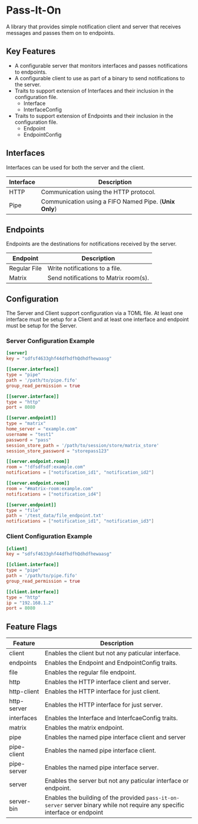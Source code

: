 # Pass-It-On
A library that provides simple notification client and server that receives messages and passes them on to endpoints.


## Key Features 
- A configurable server that monitors interfaces and passes notifications to endpoints.
- A configurable client to use as part of a binary to send notifications to the server.
- Traits to support extension of Interfaces and their inclusion in the configuration file.
  - Interface
  - InterfaceConfig
- Traits to support extension of Endpoints and their inclusion in the configuration file.
  - Endpoint
  - EndpointConfig


## Interfaces
Interfaces can be used for both the server and the client.

| Interface | Description                                            |
|-----------|--------------------------------------------------------|
| HTTP      | Communication using the HTTP protocol.                 |
| Pipe      | Communication using a FIFO Named Pipe. (**Unix Only**) |


## Endpoints
Endpoints are the destinations for notifications received by the server.

| Endpoint     | Description                           |
|--------------|---------------------------------------|
| Regular File | Write notifications to a file.        |
| Matrix       | Send notifications to Matrix room(s). |

## Configuration
The Server and Client support configuration via a TOML file.
At least one interface must be setup for a Client and at least one interface and endpoint
must be setup for the Server.


### Server Configuration Example
```toml
[server]
key = "sdfsf4633ghf44dfhdfhQdhdfhewaasg"

[[server.interface]]
type = "pipe"
path = '/path/to/pipe.fifo'
group_read_permission = true

[[server.interface]]
type = "http"
port = 8080

[[server.endpoint]]
type = "matrix"
home_server = "example.com"
username = "test1"
password = "pass"
session_store_path = '/path/to/session/store/matrix_store'
session_store_password = "storepass123"

[[server.endpoint.room]]
room = "!dfsdfsdf:example.com"
notifications = ["notification_id1", "notification_id2"]

[[server.endpoint.room]]
room = "#matrix-room:example.com"
notifications = ["notification_id4"]

[[server.endpoint]]
type = "file"
path = '/test_data/file_endpoint.txt'
notifications = ["notification_id1", "notification_id3"]
```

### Client Configuration Example
```toml
[client]
key = "sdfsf4633ghf44dfhdfhQdhdfhewaasg"

[[client.interface]]
type = "pipe"
path = '/path/to/pipe.fifo'
group_read_permission = true

[[client.interface]]
type = "http"
ip = "192.168.1.2"
port = 8080
```


## Feature Flags

| Feature     | Description                                                                                                                 |
|-------------|-----------------------------------------------------------------------------------------------------------------------------|
| client      | Enables the client but not any paticular interface.                                                                         |
| endpoints   | Enables the Endpoint and EndpointConfig traits.                                                                             |
| file        | Enables the regular file endpoint.                                                                                          |
| http        | Enables the HTTP interface client and server.                                                                               |
| http-client | Enables the HTTP interface for just client.                                                                                 |
| http-server | Enables the HTTP interface for just server.                                                                                 |
| interfaces  | Enables the Interface and InterfcaeConfig traits.                                                                           |
| matrix      | Enables the matrix endpoint.                                                                                                |
| pipe        | Enables the named pipe interface client and server                                                                          |
| pipe-client | Enables the named pipe interface client.                                                                                    |
| pipe-server | Enables the named pipe interface server.                                                                                    |
| server      | Enables the server but not any paticular interface or endpoint.                                                             |
| server-bin  | Enables the building of the provided `pass-it-on-server` server binary while not require any specific interface or endpoint |

